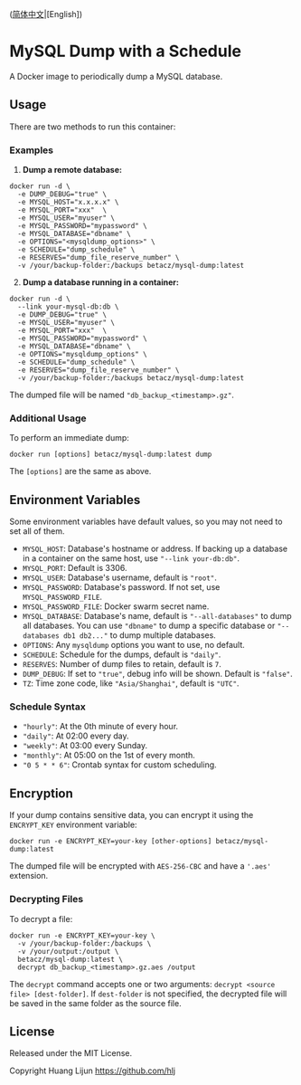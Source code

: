 ([简体中文](./README_zh.md)|[English])

# MySQL Dump with a Schedule

A Docker image to periodically dump a MySQL database.

## Usage

There are two methods to run this container:

### Examples

1. **Dump a remote database:**

```shell
docker run -d \
  -e DUMP_DEBUG="true" \
  -e MYSQL_HOST="x.x.x.x" \
  -e MYSQL_PORT="xxx"  \
  -e MYSQL_USER="myuser" \
  -e MYSQL_PASSWORD="mypassword" \
  -e MYSQL_DATABASE="dbname" \
  -e OPTIONS="<mysqldump_options>" \
  -e SCHEDULE="dump_schedule" \
  -e RESERVES="dump_file_reserve_number" \
  -v /your/backup-folder:/backups betacz/mysql-dump:latest
```

2. **Dump a database running in a container:**

```shell
docker run -d \
  --link your-mysql-db:db \
  -e DUMP_DEBUG="true" \
  -e MYSQL_USER="myuser" \
  -e MYSQL_PORT="xxx"  \
  -e MYSQL_PASSWORD="mypassword" \
  -e MYSQL_DATABASE="dbname" \
  -e OPTIONS="mysqldump_options" \
  -e SCHEDULE="dump_schedule" \
  -e RESERVES="dump_file_reserve_number" \
  -v /your/backup-folder:/backups betacz/mysql-dump:latest
```

The dumped file will be named `"db_backup_<timestamp>.gz"`.

### Additional Usage

To perform an immediate dump:

```shell
docker run [options] betacz/mysql-dump:latest dump
```

The `[options]` are the same as above.

## Environment Variables

Some environment variables have default values, so you may not need to set all of them.

- `MYSQL_HOST`: Database's hostname or address. If backing up a database in a container on the same host, use `"--link your-db:db"`.
- `MYSQL_PORT`: Default is 3306.
- `MYSQL_USER`: Database's username, default is `"root"`.
- `MYSQL_PASSWORD`: Database's password. If not set, use `MYSQL_PASSWORD_FILE`.
- `MYSQL_PASSWORD_FILE`: Docker swarm secret name.
- `MYSQL_DATABASE`: Database's name, default is `"--all-databases"` to dump all databases. You can use `"dbname"` to dump a specific database or `"--databases db1 db2..."` to dump multiple databases.
- `OPTIONS`: Any `mysqldump` options you want to use, no default.
- `SCHEDULE`: Schedule for the dumps, default is `"daily"`.
- `RESERVES`: Number of dump files to retain, default is `7`.
- `DUMP_DEBUG`: If set to `"true"`, debug info will be shown. Default is `"false"`.
- `TZ`: Time zone code, like `"Asia/Shanghai"`, default is `"UTC"`.

### Schedule Syntax

- `"hourly"`: At the 0th minute of every hour.
- `"daily"`: At 02:00 every day.
- `"weekly"`: At 03:00 every Sunday.
- `"monthly"`: At 05:00 on the 1st of every month.
- `"0 5 * * 6"`: Crontab syntax for custom scheduling.

## Encryption

If your dump contains sensitive data, you can encrypt it using the `ENCRYPT_KEY` environment variable:

```shell
docker run -e ENCRYPT_KEY=your-key [other-options] betacz/mysql-dump:latest
```

The dumped file will be encrypted with `AES-256-CBC` and have a `'.aes'` extension.

### Decrypting Files

To decrypt a file:

```shell
docker run -e ENCRYPT_KEY=your-key \
  -v /your/backup-folder:/backups \
  -v /your/output:/output \
  betacz/mysql-dump:latest \
  decrypt db_backup_<timestamp>.gz.aes /output
```

The `decrypt` command accepts one or two arguments: `decrypt <source file> [dest-folder]`. If `dest-folder` is not specified, the decrypted file will be saved in the same folder as the source file.

## License

Released under the MIT License. 

Copyright Huang Lijun https://github.com/hlj
